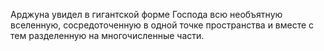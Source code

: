 Арджуна увидел в гигантской форме Господа всю необъятную вселенную, сосредоточенную в одной точке пространства и вместе с тем разделенную на многочисленные части.